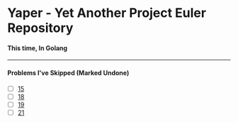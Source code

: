 # Yaper - Yet Another Project Euler Repository 
#### This time, In Golang

--- 

#### Problems I've Skipped (Marked Undone)
- [ ] [15](https://projecteuler.net/problem=15)
- [ ] [18](https://projecteuler.net/problem=18)
- [ ] [19](https://projecteuler.net/problem=19)
- [ ] [21](https://projecteuler.net/problem=21)

